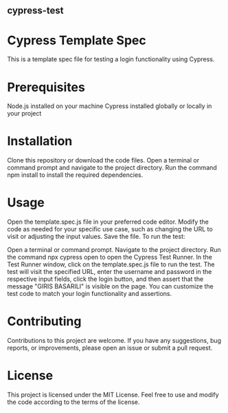 ## cypress-test

# Cypress Template Spec
This is a template spec file for testing a login functionality using Cypress.

# Prerequisites
Node.js installed on your machine
Cypress installed globally or locally in your project

# Installation
Clone this repository or download the code files.
Open a terminal or command prompt and navigate to the project directory.
Run the command npm install to install the required dependencies.

# Usage
Open the template.spec.js file in your preferred code editor.
Modify the code as needed for your specific use case, such as changing the URL to visit or adjusting the input values.
Save the file.
To run the test:

Open a terminal or command prompt.
Navigate to the project directory.
Run the command npx cypress open to open the Cypress Test Runner.
In the Test Runner window, click on the template.spec.js file to run the test.
The test will visit the specified URL, enter the username and password in the respective input fields, click the login button, and then assert that the message "GIRIS BASARILI" is visible on the page. You can customize the test code to match your 
login functionality and assertions.

# Contributing
Contributions to this project are welcome. If you have any suggestions, bug reports, or improvements, please open an issue or submit a pull request.

# License
This project is licensed under the MIT License. Feel free to use and modify the code according to the terms of the license.

